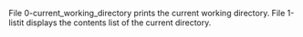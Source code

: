 File 0-current_working_directory prints the current working directory.
File 1-listit displays the contents list of the current directory.
